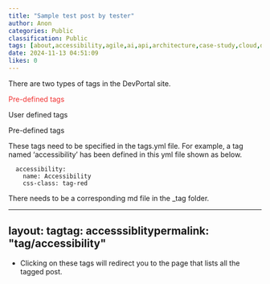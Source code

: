 ```yaml
---
title: "Sample test post by tester"
author: Anon
categories: Public
classification: Public
tags: [about,accessibility,agile,ai,api,architecture,case-study,cloud,data-hub,source-code,security,quality-assurance,privacy,getting-started,myths,mobile,faq,technology,trending,tutorials,uxui,web]
date: 2024-11-13 04:51:09 
likes: 0
---
```


There are two types of tags in the DevPortal site.

<span style="color: #f13030">Pre-defined tags</span>

User defined tags

Pre-defined tags

These tags need to be specified in the tags.yml file. For example, a tag named ‘accessibility’ has been defined in this yml file shown as below.

```
  accessibility:
    name: Accessibility
    css-class: tag-red 
```

There needs to be a corresponding md file in the \_tag folder.

***

layout: tagtag: accesssiblitypermalink: "tag/accessibility"
---

* Clicking on these tags will redirect you to the page that lists all the tagged post.